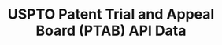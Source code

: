 ---
bigquery: https://console.cloud.google.com/bigquery?p=patents-public-data&d=uspto_ptab&page=dataset
citation: “USPTO PTAB API” by the USPTO, for public use.
cost: None
description: 'USPTO Patent Trial and Appeal Board (PTAB) API Data contains data from
  the PTAB E2E (end-to-end) system making public America Invents Action (AIA) Trials
  information and documents available.


  This dataset is hosted as a RESTful API with an easy to use search interface. You
  can easily browse USPTO PTAB public documents, search for specific content, and
  request a bulk download of PTAB content. The PTAB API synchronizes close to real
  time with the PTAB E2E (end-to-end) system.'
documentation: https://developer.uspto.gov/ptab-api/swagger-ui.html
last_edit: Mon, 19 Jun 2023 16:43:15 GMT
location: https://developer.uspto.gov/ptab-web/#/search/decisions
maintained_by: USPTO
open_access: 'TRUE'
schema_fields:
- InstitutionDecisionDate
- AccordedFilingDate
- PatentOwnerName
- LastModifiedDatetime
- PatentNumber
- ApplicationNumber
- TrialNumber
- application_number
- Documents
- PetitionerPartyName
- FilingDate
- ProsecutionStatus
- publication_number
- InventorName
shortname: ptab
tags:
- legal
- trials
- appeals
timeframe: 1997-2020
title: USPTO Patent Trial and Appeal Board (PTAB) API Data
uuid: 76d0ee06-c78e-4a5a-ba1a-f0b41378b3cd
versioning: 'FALSE'
---